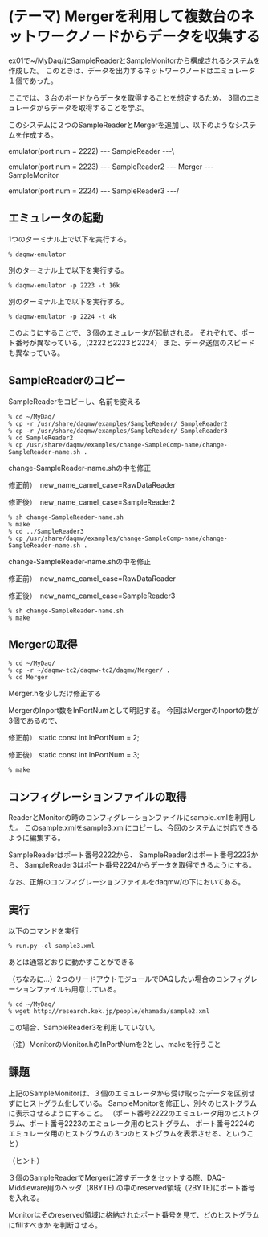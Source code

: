 (テーマ) Mergerを利用して複数台のネットワークノードからデータを収集する
===============================================================


ex01で~/MyDaq/にSampleReaderとSampleMonitorから構成されるシステムを作成した。
このときは、データを出力するネットワークノードはエミュレータ１個であった。

ここでは、３台のボードからデータを取得することを想定するため、
3個のエミュレータからデータを取得することを学ぶ。


このシステムに２つのSampleReaderとMergerを追加し、以下のようなシステムを作成する。

emulator(port num = 2222) --- SampleReader  ---\

emulator(port num = 2223) --- SampleReader2 --- Merger --- SampleMonitor

emulator(port num = 2224) --- SampleReader3 ---/



エミュレータの起動
-----------------

1つのターミナル上で以下を実行する。

    % daqmw-emulator

別のターミナル上で以下を実行する。

    % daqmw-emulator -p 2223 -t 16k

別のターミナル上で以下を実行する。

    % daqmw-emulator -p 2224 -t 4k


このようにすることで、３個のエミュレータが起動される。
それぞれで、ポート番号が異なっている。（2222と2223と2224）
また、データ送信のスピードも異なっている。


SampleReaderのコピー
--------------------------------
SampleReaderをコピーし、名前を変える

    % cd ~/MyDaq/
    % cp -r /usr/share/daqmw/examples/SampleReader/ SampleReader2
    % cp -r /usr/share/daqmw/examples/SampleReader/ SampleReader3
    % cd SampleReader2
    % cp /usr/share/daqmw/examples/change-SampleComp-name/change-SampleReader-name.sh .

change-SampleReader-name.shの中を修正

修正前）　new_name_camel_case=RawDataReader

修正後）　new_name_camel_case=SampleReader2


    % sh change-SampleReader-name.sh
    % make
    % cd ../SampleReader3
    % cp /usr/share/daqmw/examples/change-SampleComp-name/change-SampleReader-name.sh .

change-SampleReader-name.shの中を修正

修正前）　new_name_camel_case=RawDataReader

修正後）　new_name_camel_case=SampleReader3

    % sh change-SampleReader-name.sh
    % make



Mergerの取得
--------------------------------

    % cd ~/MyDaq/
    % cp -r ~/daqmw-tc2/daqmw-tc2/daqmw/Merger/ .
    % cd Merger

Merger.hを少しだけ修正する

MergerのInport数をInPortNumとして明記する。
今回はMergerのInportの数が3個であるので、

修正前）    static const int InPortNum = 2;  

修正後）    static const int InPortNum = 3;  

    % make



コンフィグレーションファイルの取得
--------------------------------
ReaderとMonitorの時のコンフィグレーションファイルにsample.xmlを利用した。
このsample.xmlをsample3.xmlにコピーし、今回のシステムに対応できるように編集する。


SampleReaderはポート番号2222から、
SampleReader2はポート番号2223から、
SampleReader3はポート番号2224からデータを取得できるようにする。


なお、正解のコンフィグレーションファイルをdaqmw/の下においてある。

実行
--------------------------------

以下のコマンドを実行

    % run.py -cl sample3.xml

あとは通常どおりに動かすことができる



（ちなみに...）2つのリードアウトモジュールでDAQしたい場合のコンフィグレーションファイルも用意している。

    % cd ~/MyDaq/
    % wget http://research.kek.jp/people/ehamada/sample2.xml

この場合、SampleReader3を利用していない。

（注）MonitorのMonitor.hのInPortNumを2とし、makeを行うこと



課題
-----

上記のSampleMonitorは、３個のエミュレータから受け取ったデータを区別せずにヒストグラム化している。
SampleMonitorを修正し、別々のヒストグラムに表示させるようにすること。
（ポート番号2222のエミュレータ用のヒストグラム、ポート番号2223のエミュレータ用のヒストグラム、
ポート番号2224のエミュレータ用のヒストグラムの３つのヒストグラムを表示させる、ということ）

（ヒント）

３個のSampleReaderでMergerに渡すデータをセットする際、DAQ-Middleware用のヘッダ（8BYTE)
の中のreserved領域（2BYTE)にポート番号を入れる。

Monitorはそのreserved領域に格納されたポート番号を見て、どのヒストグラムにfillすべきか
を判断させる。










